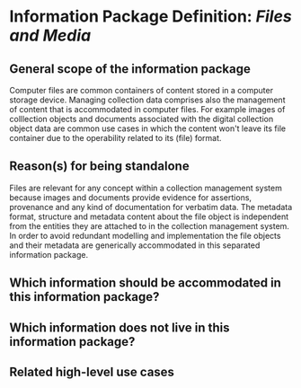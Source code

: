 Information Package Definition: _Files and Media_
=======================

## General scope of the information package
Computer files are common containers of content stored in a computer storage device. Managing collection data comprises also the management of content that is accommodated in computer files. For example images of colllection objects and documents associated with the digital collection object data are common use cases in which the content won't leave its file container due to the operability related to its (file) format. 

## Reason(s) for being standalone
Files are relevant for any concept within a collection management system because images and documents provide evidence for assertions, provenance and any kind of documentation for verbatim data. The metadata format, structure  and metadata content about the file object is independent from the entities they are attached to in the collection management system. In order to avoid redundant modelling and implementation the file objects and their metadata are generically accommodated in this separated information package.


## Which information should be accommodated in this information package?



## Which information does __not__ live in this information package?


## Related high-level use cases
